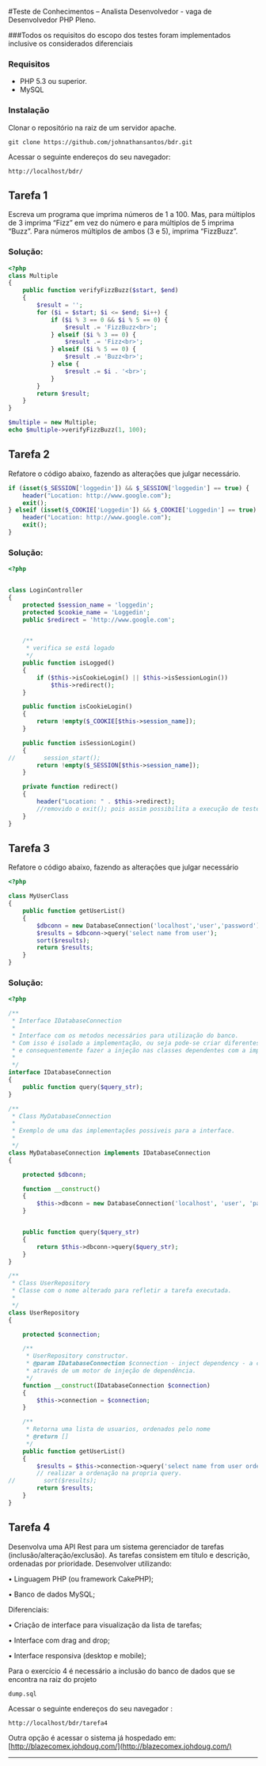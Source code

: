 #Teste de Conhecimentos – Analista Desenvolvedor - vaga de Desenvolvedor PHP Pleno.

###Todos os requisitos do escopo dos testes foram implementados inclusive os considerados diferenciais

### Requisitos
* PHP 5.3 ou superior.
* MySQL


### Instalação
Clonar o repositório na raiz de um servidor apache.
```
git clone https://github.com/johnathansantos/bdr.git
```

Acessar o seguinte endereços do seu navegador:

```
http://localhost/bdr/
```



## Tarefa 1

Escreva um programa que imprima números de 1 a 100. Mas, para múltiplos de 3 imprima
“Fizz” em vez do número e para múltiplos de 5 imprima “Buzz”. Para números múltiplos
de ambos (3 e 5), imprima “FizzBuzz”.

### Solução:
```php
<?php
class Multiple
{
    public function verifyFizzBuzz($start, $end)
    {
        $result = '';
        for ($i = $start; $i <= $end; $i++) {
            if ($i % 3 == 0 && $i % 5 == 0) {
                $result .= 'FizzBuzz<br>';
            } elseif ($i % 3 == 0) {
                $result .= 'Fizz<br>';
            } elseif ($i % 5 == 0) {
                $result .= 'Buzz<br>';
            } else {
                $result .= $i . '<br>';
            }
        }
        return $result;
    }
}

$multiple = new Multiple;
echo $multiple->verifyFizzBuzz(1, 100);
```

## Tarefa 2
Refatore o código abaixo, fazendo as alterações que julgar necessário.
```php
if (isset($_SESSION['loggedin']) && $_SESSION['loggedin'] == true) {
    header("Location: http://www.google.com");
    exit();
} elseif (isset($_COOKIE['Loggedin']) && $_COOKIE['Loggedin'] == true) {
    header("Location: http://www.google.com");
    exit();
}
```
### Solução:
```php
<?php


class LoginController
{
    protected $session_name = 'loggedin';
    protected $cookie_name = 'Loggedin';
    public $redirect = 'http://www.google.com';


    /**
     * verifica se está logado
     */
    public function isLogged()
    {
        if ($this->isCookieLogin() || $this->isSessionLogin())
            $this->redirect();
    }

    public function isCookieLogin()
    {
        return !empty($_COOKIE[$this->session_name]);
    }

    public function isSessionLogin()
    {
//        session_start();
        return !empty($_SESSION[$this->session_name]);
    }

    private function redirect()
    {
        header("Location: " . $this->redirect);
        //removido o exit(); pois assim possibilita a execução de testes unitarios.
    }
}

```



## Tarefa 3
Refatore o código abaixo, fazendo as alterações que julgar necessário
```php
<?php

class MyUserClass
{
    public function getUserList()
    {
        $dbconn = new DatabaseConnection('localhost','user','password');
        $results = $dbconn->query('select name from user');
        sort($results);
        return $results;
    }
}
```

### Solução:
```php
<?php

/**
 * Interface IDatabaseConnection
 *
 * Interface com os metodos necessários para utilização do banco.
 * Com isso é isolado a implementação, ou seja pode-se criar diferentes implementações para essa interface
 * e consequentemente fazer a injeção nas classes dependentes com a implementação desejada.
 *
 */
interface IDatabaseConnection
{
    public function query($query_str);
}

/**
 * Class MyDatabaseConnection
 *
 * Exemplo de uma das implementações possiveis para a interface.
 *
 */
class MyDatabaseConnection implements IDatabaseConnection
{

    protected $dbconn;

    function __construct()
    {
        $this->dbconn = new DatabaseConnection('localhost', 'user', 'password');
    }


    public function query($query_str)
    {
        return $this->dbconn->query($query_str);
    }
}

/**
 * Class UserRepository
 * Classe com o nome alterado para refletir a tarefa executada.
 *
 */
class UserRepository
{

    protected $connection;

    /**
     * UserRepository constructor.
     * @param IDatabaseConnection $connection - inject dependency - a conexão com o banco poderia ser injetado,
     * através de um motor de injeção de dependência.
     */
    function __construct(IDatabaseConnection $connection)
    {
        $this->connection = $connection;
    }

    /**
     * Retorna uma lista de usuarios, ordenados pelo nome
     * @return []
     */
    public function getUserList()
    {
        $results = $this->connection->query('select name from user order by name');
        // realizar a ordenação na propria query.
//        sort($results);
        return $results;
    }
}

```


## Tarefa 4

Desenvolva uma API Rest para um sistema gerenciador de tarefas (inclusão/alteração/exclusão). As tarefas consistem em título e descrição, ordenadas por prioridade. Desenvolver utilizando:

• Linguagem PHP (ou framework CakePHP);

• Banco de dados MySQL;

Diferenciais:

• Criação de interface para visualização da lista de tarefas;

• Interface com drag and drop;

• Interface responsiva (desktop e mobile);


Para o exercício 4 é necessário a inclusão do banco de dados que se encontra na raiz do projeto

```
dump.sql
```

Acessar o seguinte endereços do seu navegador :

```
http://localhost/bdr/tarefa4
```

Outra opção é acessar o sistema já hospedado em:
[http://blazecomex.johdoug.com/](http://blazecomex.johdoug.com/)








--------------------------------------